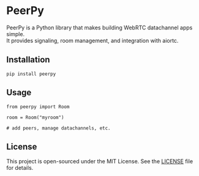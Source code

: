 # PeerPy

PeerPy is a Python library that makes building WebRTC datachannel apps simple.  
It provides signaling, room management, and integration with aiortc.

## Installation

```
pip install peerpy
```
## Usage

```
from peerpy import Room

room = Room("myroom")

# add peers, manage datachannels, etc.
```


## License

This project is open-sourced under the MIT License. See the [LICENSE](LICENSE) file for details.

